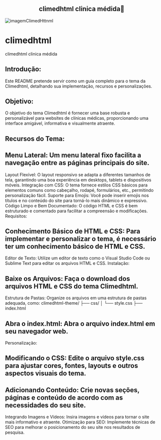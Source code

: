 
<span align="center">

##  climedhtml clinica médida👋 

</span>

![imagemClimedHttnml](https://github.com/Giljared/climedhtml/assets/64940515/2d8d76ed-929b-41cb-ad63-b292abdc1095)

# climedhtml
climedhtml clinica médida
## Introdução:

Este README pretende servir como um guia completo para o tema da Climedhtml, detalhando sua implementação, recursos e personalizações.

## Objetivo:

O objetivo do tema Climedhtml é fornecer uma base robusta e personalizável para websites de clínicas médicas, proporcionando uma interface amigável, informativa e visualmente atraente.

## Recursos do Tema:

## Menu Lateral: Um menu lateral fixo facilita a navegação entre as páginas principais do site.
Layout Flexível: O layout responsivo se adapta a diferentes tamanhos de tela, garantindo uma boa experiência em desktops, tablets e dispositivos móveis.
Integração com CSS: O tema fornece estilos CSS básicos para elementos comuns como cabeçalho, rodapé, formulários, etc., permitindo personalização fácil.
Suporte para Emojis: Você pode inserir emojis nos títulos e no conteúdo do site para torná-lo mais dinâmico e expressivo.
Código Limpo e Bem Documentado: O código HTML e CSS é bem estruturado e comentado para facilitar a compreensão e modificações.
Requisitos:

## Conhecimento Básico de HTML e CSS: Para implementar e personalizar o tema, é necessário ter um conhecimento básico de HTML e CSS.
Editor de Texto: Utilize um editor de texto como o Visual Studio Code ou Sublime Text para editar os arquivos HTML e CSS.
Instalação:

## Baixe os Arquivos: Faça o download dos arquivos HTML e CSS do tema Climedhtml.
Estrutura de Pastas: Organize os arquivos em uma estrutura de pastas adequada, como:
climedhtml-theme/
├── css/
│   └── style.css
├── index.html
## Abra o index.html: Abra o arquivo index.html em seu navegador web.
Personalização:

## Modificando o CSS: Edite o arquivo style.css para ajustar cores, fontes, layouts e outros aspectos visuais do tema.
## Adicionando Conteúdo: Crie novas seções, páginas e conteúdo de acordo com as necessidades do seu site.
Integrando Imagens e Vídeos: Insira imagens e vídeos para tornar o site mais informativo e atraente.
Otimização para SEO: Implemente técnicas de SEO para melhorar o posicionamento do seu site nos resultados de pesquisa.
